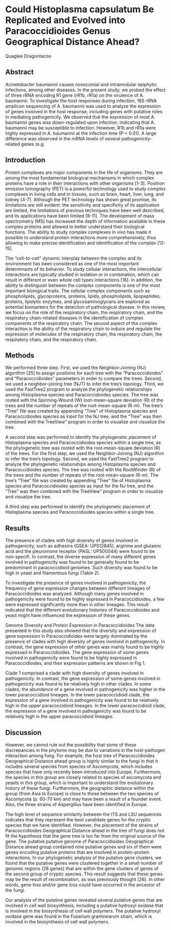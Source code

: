 # Could Histoplasma capsulatum Be Replicated and Evolved into Paracoccidioides Genus Geographical Distance Ahead?
Quaglee Dragontacos


## Abstract
Acinetobacter baumannii causes nosocomial and intramodular epiphytic infections, among other diseases. In the present study, we probed the effect of three rRNA encoding R1 gene (rR1b, rR1a) on the virulence of A. baumannii. To investigate the host responses during infection, 16S rRNA amplicon sequencing of A. baumannii was used to analyze the expression of genes involved in the host response, including genes with putative roles in mediating pathogenicity. We observed that the expression of most A. baumannii genes was down-regulated upon infection, indicating that A. baumannii may be susceptible to infection. However, R1b and rR1a were highly expressed in A. baumannii at the infection time (P < 0.01). A large difference was observed in the mRNA levels of several pathogenicity-related genes (e.g.


## Introduction
Protein complexes are major components in the life of organisms. They are among the most fundamental biological mechanisms in which complex proteins have a role in their interactions with other organisms [1-3]. Positron emission tomography (PET) is a powerful technology used to study complex complexes in living cells and in tissues, such as brain, heart, liver, lung, and kidney [4-7]. Although the PET technology has shown great promise, its limitations are still evident: the sensitivity and specificity of its application are limited, the limitations of previous techniques have been well described, and its applications have been limited [8-11]. The development of mass spectrometry (MS) has increased the depth of information available in these complex proteins and allowed to better understand their biological functions. The ability to study complex complexes in vivo has made it possible to understand protein interactions more comprehensively, thus allowing to make precise identification and identification of the complex [12-15].

The “cell-to-cell” dynamic interplay between the complex and its environment has been considered as one of the most important determinants of its behavior. To study cellular interactions, the intercellular interactions are typically studied in isolation or in combination, which can result in different or even whole cell types interactions [16]. In addition, the ability to distinguish between the complex components is one of the most important biological traits. The cellular complex components such as phospholipids, glycoproteins, proteins, lipids, phospholipids, lipopeptides, proteins, lipolytic enzymes, and glycosaminoglycans are explored as potential biomarkers for the detection of pathological disease. In this review, we focus on the role of the respiratory chain, the respiratory chain, and the respiratory chain-related diseases in the identification of complex components of the respiratory chain. The second aspect of the complex interaction is the ability of the respiratory chain to induce and regulate the expression of molecules of the respiratory chain, the respiratory chain, the respiratory chain, and the respiratory chain.


## Methods
We performed three step. First, we used the Neighbor-Joining (NJ) algorithm [25] to assign positions for each tree with the “Paracoccidioides” and “Paracoccidioides” parameters in order to compare the trees. Second, we used a neighbor-joining tree (NJT) to infer the tree’s topology. Third, we used the FastTree2 program to analyze the phylogenetic relationships among Histoplasma species and Paracoccidioides species. The tree was rooted with the Spinning-Wound (W) root-mean-square deviation (R) of the trees and the number of repeats of the root-mean-square (R-m). The tree’s “Tree” file was created by appending “Tree” of Histoplasma species and Paracoccidioides species as input for the NJ tree, and the “Tree” was then combined with the TreeView” program in order to visualize and visualize the tree.

A second step was performed to identify the phylogenetic placement of Histoplasma species and Paracoccidioides species within a single tree, as the phylogenetic tree was rooted with the root-mean-square deviation (R) of the trees. For the first step, we used the Neighbor-Joining (NJ) algorithm to infer the tree’s topology. Second, we used the FastTree2 program to analyze the phylogenetic relationships among Histoplasma species and Paracoccidioides species. The tree was rooted with the RootWinder (R) of the trees and the number of repeats of the root-mean-square (R-m). The tree’s “Tree” file was created by appending “Tree” file of Histoplasma species and Paracoccidioides species as input for the NJ tree, and the “Tree” was then combined with the TreeView” program in order to visualize and visualize the tree.

A third step was performed to identify the phylogenetic placement of Histoplasma species and Paracoccidioides species within a single tree.


## Results
The presence of clades with high diversity of genes involved in pathogenicity, such as adhesins (GSEA: UPS12845), arginine and glutamic acid and the pleuromone receptor (PASL: UPS00044) were found to be non-specifi. In contrast, the diverse expression of many different genes involved in pathogenicity was found to be generally found to be predominant in paracoccidioid genomes. Such diversity was found to be high in yeast and filamentous fungi (Table 2).

To investigate the presence of genes involved in pathogenicity, the frequency of gene expression changes between different lineages of Paracoccidioides was analyzed. Although many genes involved in pathogenicity were found to be highly expressed in Paracoccidioides, a few were expressed significantly more than in other lineages. This result indicated that the different evolutionary histories of Paracoccidioides and yeast might have influenced the expression of these genes.

Genome Diversity and Protein Expression in Paracoccidioides
The data presented in this study also showed that the diversity and expression of gene expression in Paracoccidioides were largely dominated by the presence of clades with high diversity of genes involved in pathogenicity. In contrast, the gene expression of other genes was mainly found to be highly expressed in Paracoccidioides. The gene expression of some genes involved in pathogenicity were found to be highly expressed in Paracoccidioides, and their expression patterns are shown in Fig 1.

Clade 1 comprised a clade with high diversity of genes involved in pathogenicity. In contrast, the gene expression of some genes involved in pathogenicity was found to be relatively high in other clades. In some clades, the abundance of a gene involved in pathogenicity was higher in the lower paracoccidioid lineages. In the lower paracoccidioid clade, the expression of a gene involved in pathogenicity was found to be relatively high in the upper paracoccidioid lineages. In the lower paracoccidioid clade, the expression of a gene involved in pathogenicity was found to be relatively high in the upper paracoccidioid lineages.


## Discussion
However, we cannot rule out the possibility that some of these discrepancies in the phylome may be due to variations in the host-pathogen interaction among fung. For example, the host tree of Paracoccidioides Geographical Distance ahead group is highly similar to the fungi in that it includes several species from species of Ascomycota, which includes species that have only recently been introduced into Europe. Furthermore, the species in this group are closely related to species of ascomycota and yeasts in this group, which is important to understand the evolutionary history of these fungi. Furthermore, the geographic distance within the group (from Asia to Europe) is close to those between the two species of Ascomycota (p. 60-70 km) and may have been a result of a founder event. Also, the three strains of Aspergillus have been identified in Europe.

The high level of sequence similarity between the ITS and LSU sequences indicates that they represent the best candidate genes for the cryptic species that we have identified. However, the placement of the strains of Paracoccidioides Geographical Distance ahead in the tree of fungi does not fit the hypothesis that the gene tree is too far from the original source of the gene. The putative putative genome of Paracoccidioides Geographical Distance ahead group contained nine putative genes and six of them were genes encoding putative proteins that are involved in protein-protein interactions. In our phylogenetic analysis of the putative gene clusters, we found that the putative genes were clustered together in a small number of genomic regions (28 genes) that are within the gene clusters of genes of the second group of cryptic species. This result suggests that these genes may be the result of recombination, as was previously thought [26]. In other words, gene loss and/or gene loss could have occurred in the ancestor of the fungi.

Our analysis of the putative genes revealed several putative genes that are involved in cell wall biosynthesis, including a putative hydroxyl oxidase that is involved in the biosynthesis of cell wall polymers. The putative hydroxyl oxidase gene was found in the Fusarium graminearum strain, which is involved in the biosynthesis of cell wall polymers.
